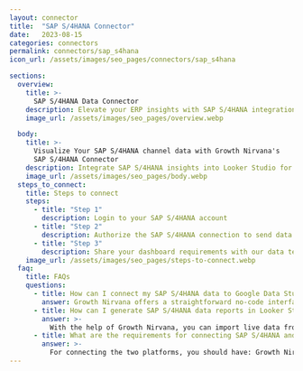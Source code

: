 ```yaml
---
layout: connector
title:  "SAP S/4HANA Connector"
date:   2023-08-15
categories: connectors
permalink: connectors/sap_s4hana
icon_url: /assets/images/seo_pages/connectors/sap_s4hana

sections:
  overview:
    title: >-
      SAP S/4HANA Data Connector
    description: Elevate your ERP insights with SAP S/4HANA integration. Seamlessly merge ERP data from SAP S/4HANA with Looker Studio's analytical capabilities, unlocking insights that drive operational strategies, financial planning, and operational excellence.
    image_url: /assets/images/seo_pages/overview.webp

  body:
    title: >-
      Visualize Your SAP S/4HANA channel data with Growth Nirvana's
      SAP S/4HANA Connector
    description: Integrate SAP S/4HANA insights into Looker Studio for comprehensive ERP analytics that guide your operational strategies.
    image_url: /assets/images/seo_pages/body.webp
  steps_to_connect:
    title: Steps to connect
    steps:
      - title: "Step 1"
        description: Login to your SAP S/4HANA account
      - title: "Step 2"
        description: Authorize the SAP S/4HANA connection to send data to Growth Nirvana
      - title: "Step 3"
        description: Share your dashboard requirements with our data team. We will build the report for you.
    image_url: /assets/images/seo_pages/steps-to-connect.webp
  faq:
    title: FAQs
    questions:
      - title: How can I connect my SAP S/4HANA data to Google Data Studio/Looker Studio?
        answer: Growth Nirvana offers a straightforward no-code interface to connect to SAP S/4HANA data sources.
      - title: How can I generate SAP S/4HANA data reports in Looker Studio?
        answer: >-
          With the help of Growth Nirvana, you can import live data from SAP S/4HANA into Looker Studio. These data can be viewed in charts, tables, and dashboards to generate branded reports that can be shared instantly.
      - title: What are the requirements for connecting SAP S/4HANA and Looker Studio?
        answer: >-
          For connecting the two platforms, you should have: Growth Nirvana Account and SAP S/4HANA Ads Account
---
```

